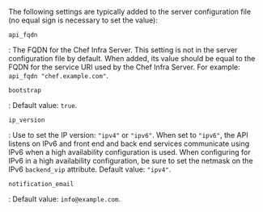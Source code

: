 The following settings are typically added to the server configuration
file (no equal sign is necessary to set the value):

`api_fqdn`

:   The FQDN for the Chef Infra Server. This setting is not in the
    server configuration file by default. When added, its value should
    be equal to the FQDN for the service URI used by the Chef Infra
    Server. For example: `api_fqdn "chef.example.com"`.

`bootstrap`

:   Default value: `true`.

`ip_version`

:   Use to set the IP version: `"ipv4"` or `"ipv6"`. When set to
    `"ipv6"`, the API listens on IPv6 and front end and back end
    services communicate using IPv6 when a high availability configuration
    is used. When configuring for IPv6 in a high availability
    configuration, be sure to set the netmask on the IPv6 `backend_vip`
    attribute. Default value: `"ipv4"`.

`notification_email`

:   Default value: `info@example.com`.
